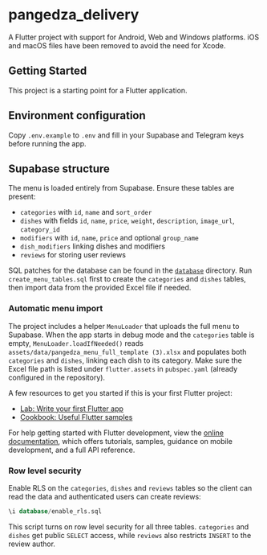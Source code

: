 # pangedza_delivery

A Flutter project with support for Android, Web and Windows platforms. iOS and
macOS files have been removed to avoid the need for Xcode.

## Getting Started

This project is a starting point for a Flutter application.

## Environment configuration

Copy `.env.example` to `.env` and fill in your Supabase and Telegram keys before running the app.

## Supabase structure

The menu is loaded entirely from Supabase. Ensure these tables are present:

- `categories` with `id`, `name` and `sort_order`
- `dishes` with fields `id`, `name`, `price`, `weight`, `description`, `image_url`, `category_id`
- `modifiers` with `id`, `name`, `price` and optional `group_name`
- `dish_modifiers` linking dishes and modifiers
- `reviews` for storing user reviews

SQL patches for the database can be found in the [`database`](database) directory.
Run `create_menu_tables.sql` first to create the `categories` and `dishes` tables,
then import data from the provided Excel file if needed.

### Automatic menu import

The project includes a helper `MenuLoader` that uploads the full menu to
Supabase. When the app starts in debug mode and the `categories` table is empty,
`MenuLoader.loadIfNeeded()` reads `assets/data/pangedza_menu_full_template (3).xlsx`
and populates both `categories` and `dishes`, linking each dish to its category.
Make sure the Excel file path is listed under `flutter.assets` in
`pubspec.yaml` (already configured in the repository).

A few resources to get you started if this is your first Flutter project:

- [Lab: Write your first Flutter app](https://docs.flutter.dev/get-started/codelab)
- [Cookbook: Useful Flutter samples](https://docs.flutter.dev/cookbook)

For help getting started with Flutter development, view the [online documentation](https://docs.flutter.dev/), which offers tutorials, samples, guidance on mobile development, and a full API reference.

### Row level security

Enable RLS on the `categories`, `dishes` and `reviews` tables so the client can read the data and authenticated users can create reviews:

```sql
\i database/enable_rls.sql
```

This script turns on row level security for all three tables. `categories` and `dishes` get public `SELECT` access, while `reviews` also restricts `INSERT` to the review author.
